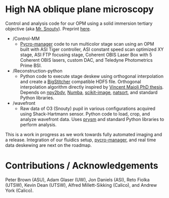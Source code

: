 # High NA oblique plane microscopy
Control and analysis code for our OPM using a solid immersion tertiary objective (aka [Mr. Snouty](https://andrewgyork.github.io/high_na_single_objective_lightsheet/)). Preprint [here](https://www.biorxiv.org/content/10.1101/2020.04.07.030569v2).

* /Control-MM
  * [Pycro-manager](https://pycro-manager.readthedocs.io/en/latest/) code to run multicolor stage scan using an OPM built with ASI Tiger controller, ASI constant speed scan optimized XY stage, ASI FTP focusing stage, Coherent OBIS Laser Box with 5 Coherent OBIS lasers, custom DAC, and Teledyne Photometrics Prime BSI.
* /Reconstruction-python
  * Python code to execute stage deskew using orthogonal interpolation and create a [BigStitcher](https://github.com/PreibischLab/BigStitcher/) compatible HDF5 file. Orthogonal interpolation algorithm directly inspired by [Vincent Maioli PhD thesis](https://doi.org/10.25560/68022). Depends on [npy2bdv](https://github.com/nvladimus/npy2bdv/), [Numba](http://numba.pydata.org/), [scikit-image](https://scikit-image.org/), [natsort](https://natsort.readthedocs.io/en/master/index.html), and standard Python libraries.
* /wavefront
  * Raw data of O3 (Snouty) pupil in various configurations acquired using Shack-Hartmann sensor. Python code to load, crop, and analyze wavefront data. Uses [prysm](https://prysm.readthedocs.io/en/stable/index.html) and standard Python libraries to perform analysis.

This is a work in progress as we work towards fully automated imaging and a release. Integration of our fluidics setup, [pycro-manager](https://pycro-manager.readthedocs.io/en/latest/), and real time data deskewing are next on the roadmap.

# Contributions / Acknowledgements
Peter Brown (ASU), Adam Glaser (UW), Jon Daniels (ASI), Reto Fiolka (UTSW), Kevin Dean (UTSW), Alfred Millett-Sikking (Calico), and Andrew York (Calico).
